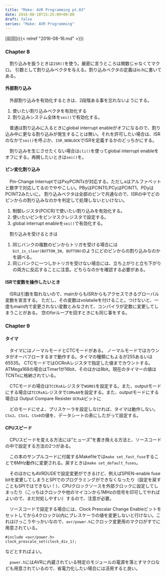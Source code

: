 ```yaml
---
title: "Make: AVR Programming pt.03"
date: 2016-08-18T15:25:09+09:00
draft: false
series: "Make: AVR Programming"
---
```


[前回]({{< relref "2016-08-16.md" >}})


### Chapter 8

　割り込みを扱うときは`ISR()`を使う。厳密に言うところは関数じゃなくてマクロ。
引数として割り込みベクタを与える。割り込みベクタの定義はio.hに書いてある。

#### 外部割り込み

　外部割り込みを有効化するときは、2段階ある事を忘れないようにする。

1. 使いたい割り込みベクタを有効化する
2. 割り込みシステム全体を`sei()`で有効化する。

　普通は割り込みに入るときにglobal interrupt enableがオフになるので、割り込み中に更なる割り込みが発生することは無い。それを許可したい場合は、ISRのなかで`sei()`を呼ぶか、`ISR_NOBLOCK`でISRを定義するかのどっちかにする。

　割り込みを生じさせたくない場合は`cli()`を使ってglobal interrupt enableをオフにする。再開したいときは`sei()`を。

#### ピン変化割り込み

　Pin-Change InterruptではPxyPCINTxが対応する。ただしxはアルファベットと数字で対応してるのでややこしい。PByはPCINT0,PCyはPCINT1、PDyはPCINT2みたいに。
割り込みベクタは全部のピンで共通なので、ISRの中でどのピンからの割り込みなのかを判定して処理しないといけない。

1. 制御レジスタ(PCICR)で使いたい割り込みを有効化する。
2. 使いたいピンをピンマスクレジスタで設定する。
3. global interrupt enableを`sei()`で有効化する。

　割り込みを受けるときは

1. 同じバンクの複数のピンからトリガを受ける場合には`bit_is_clear(BUTTON_IN, BUTTON)`のようにどのピンからの割り込みなのかを調べる。
2. 同じバンクに一つしかトリガを受けない場合には、立ち上がりと立ち下がりの両方に反応することに注意。どちらなのかを確認する必要がある。

#### ISRで変数を操作したいとき

　ISRは引数を取れないので、mainからもISRからもアクセスできるグローバル変数を宣言する。
ただし、その変数はvolataileを付けること。つけないと、一度もmain内で変更されない変数とみなされて、コンパイラが定数に変更してしまうことがある。
空のforループを回すときにも同じ事をする。

### Chapter 9

#### タイマ

　タイマにはノーマルモードとCTCモードがある。
ノーマルモードではカウンタがオーバフローするまで動作する。タイマの種類にもよるが255あるいは65535。
CTCモードではOCRnAレジスタで指定した値までカウントする。
ATMega168の場合はTimer1が16bit、そのほかは8bit。現在のタイマーの値はTCNTxに格納されている。

　CTCモードの場合は`TCCRxA`レジスタで`WGM01`を設定する。また、outputモードにする場合は`TCCRxA`レジスタで`COMxA0`を設定する。また、outputモードにする場合は
Output Compare Resister `OCRxA`ビットに

　どのモードにせよ、プリスケーラを設定しなければ、タイマは動作しない。`CSx2`、`CSx1`、`CSx0`の値を、データシートの表にしたがって設定する。

#### CPUスピード

　CPUスピードを変える方法には“ヒューズ”を書き換える方法と、ソースコードの中で設定する方法の2つがある。

　この本のサンプルコードに付属するMakefileでは`make set_fast_fuse`することで8MHz動作に変更される。戻すときは`make set_default_fuses`。

　そのほかにもAVRDUDEで設定変更ができるけど、例えばSPIEN-enable fuse bitを変更してしまうとSPIでのプログラミングができなくなったり（設定を戻すこともSPIではできない！）、CPUクロックソースを外部クロックに設定してしまったり（こっちはクロックや他のマイコンから1MHzの信号を印可してやればよいので、まだ対処しやすい）するので、注意が必要。

　ソースコードで設定する場合には、Clock Prescalar Change Enableビットをセットしてから4クロック以内にプレスケーラの値を変更しないと行けない。これはけっこうやっかいなので、`avr/power.h`にクロック変更用のマクロがすでに用意されている。

    #include <avr/power.h>
    clock_prescale_set(clock_div_1);

などとすればよい。

　`power.h`にはAVRに内蔵されている特定のモジュールの電源を落とすマクロなども用意されているので、省電力化したい場合には活用すると良い。
